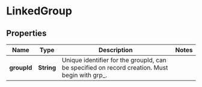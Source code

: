 # LinkedGroup

## Properties

Name | Type | Description | Notes
------------ | ------------- | ------------- | -------------
**groupId** | **String** | Unique identifier for the groupId, can be specified on record creation. Must begin with grp_. | 


